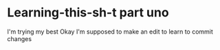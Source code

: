 # Learning-this-sh-t part uno
I'm trying my best
Okay I'm supposed to make an edit to learn to commit changes
